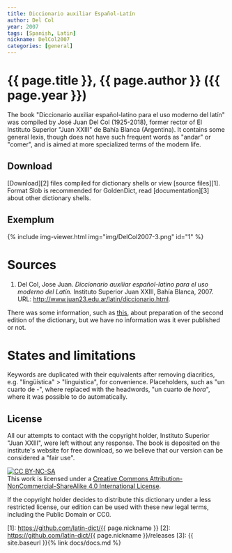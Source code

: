 ```yaml
---
title: Diccionario auxiliar Español-Latín
author: Del Col
year: 2007
tags: [Spanish, Latin]
nickname: DelCol2007
categories: [general]
---
```

# {{ page.title }}, {{ page.author }} ({{ page.year }})

The book "Diccionario auxiliar español-latino para el uso moderno del latín" was compiled by José Juan Del Col (1925-2018), former rector of El Instituto Superior "Juan XXIII" de Bahía Blanca (Argentina). It contains some general lexis, though does not have such frequent words as "andar" or "comer", and is aimed at more specialized terms of the modern life.


## Download

[Download][2] files compiled for dictionary shells or view [source files][1]. Format Slob is recommended for GoldenDict, read [documentation][3] about other dictionary shells.


## Exemplum

{% include img-viewer.html img="img/DelCol2007-3.png" id="1" %}


# Sources

1. Del Col, Jose Juan. _Diccionario auxiliar español-latino para el uso moderno del Latín._ Instituto Superior Juan XXIII, Bahía Blanca, 2007. URL: <http://www.juan23.edu.ar/latin/diccionario.html>.

There was some information, such as [this](information), about preparation of the second edition of the dictionary, but we have no information was it ever published or not.


# States and limitations

Keywords are duplicated with their equivalents after removing diacritics, e.g. "lingüística" > "linguistica", for convenience. Placeholders, such as "un cuarto de -", where replaced with the headwords, "un cuarto de _hora_", where it was possible to do automatically.


## License

All our attempts to contact with the copyright holder, Instituto Superior "Juan XXIII", were left without any response. The book is deposited on the institute's website for free download, so we believe that our version can be considered a "fair use".

[![CC BY-NC-SA](https://i.creativecommons.org/l/by-nc-sa/4.0/88x31.png)](http://creativecommons.org/licenses/by-nc-sa/4.0/)\
This work is licensed under a [Creative Commons Attribution-NonCommercial-ShareAlike 4.0 International License](http://creativecommons.org/licenses/by-nc-sa/4.0/).

If the copyright holder decides to distribute this dictionary under a less restricted license, our edition can be used with these new legal terms, including the Public Domain or CC0.


[1]: https://github.com/latin-dict/{{ page.nickname }}
[2]: https://github.com/latin-dict/{{ page.nickname }}/releases
[3]: {{ site.baseurl }}{% link docs/docs.md %}
